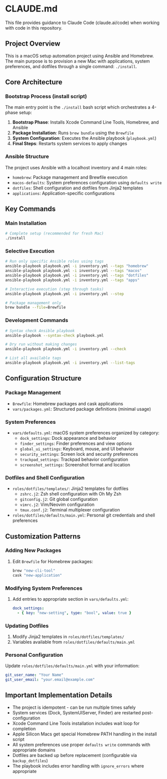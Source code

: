 # CLAUDE.md

This file provides guidance to Claude Code (claude.ai/code) when working with code in this repository.

## Project Overview

This is a macOS setup automation project using Ansible and Homebrew. The main purpose is to provision a new Mac with applications, system preferences, and dotfiles through a single command: `./install`.

## Core Architecture

### Bootstrap Process (install script)
The main entry point is the `./install` bash script which orchestrates a 4-phase setup:
1. **Bootstrap Phase**: Installs Xcode Command Line Tools, Homebrew, and Ansible
2. **Package Installation**: Runs `brew bundle` using the `Brewfile`
3. **System Configuration**: Executes the Ansible playbook (`playbook.yml`)
4. **Final Steps**: Restarts system services to apply changes

### Ansible Structure
The project uses Ansible with a localhost inventory and 4 main roles:
- `homebrew`: Package management and Brewfile execution
- `macos-defaults`: System preferences configuration using `defaults write`
- `dotfiles`: Shell configuration and dotfiles from Jinja2 templates
- `applications`: Application-specific configurations

## Key Commands

### Main Installation
```bash
# Complete setup (recommended for fresh Mac)
./install
```

### Selective Execution
```bash
# Run only specific Ansible roles using tags
ansible-playbook playbook.yml -i inventory.yml --tags "homebrew"
ansible-playbook playbook.yml -i inventory.yml --tags "macos"
ansible-playbook playbook.yml -i inventory.yml --tags "dotfiles"
ansible-playbook playbook.yml -i inventory.yml --tags "apps"

# Interactive execution (step through tasks)
ansible-playbook playbook.yml -i inventory.yml --step

# Package management only
brew bundle --file=Brewfile
```

### Development Commands
```bash
# Syntax check Ansible playbook
ansible-playbook --syntax-check playbook.yml

# Dry run without making changes
ansible-playbook playbook.yml -i inventory.yml --check

# List all available tags
ansible-playbook playbook.yml -i inventory.yml --list-tags
```

## Configuration Structure

### Package Management
- `Brewfile`: Homebrew packages and cask applications
- `vars/packages.yml`: Structured package definitions (minimal usage)

### System Preferences
- `vars/defaults.yml`: macOS system preferences organized by category:
  - `dock_settings`: Dock appearance and behavior
  - `finder_settings`: Finder preferences and view options
  - `global_ui_settings`: Keyboard, mouse, and UI behavior
  - `security_settings`: Screen lock and security preferences
  - `trackpad_settings`: Trackpad behavior configuration
  - `screenshot_settings`: Screenshot format and location

### Dotfiles and Shell Configuration
- `roles/dotfiles/templates/`: Jinja2 templates for dotfiles
  - `zshrc.j2`: Zsh shell configuration with Oh My Zsh
  - `gitconfig.j2`: Git global configuration
  - `vimrc.j2`: Vim/Neovim configuration
  - `tmux.conf.j2`: Terminal multiplexer configuration
- `roles/dotfiles/defaults/main.yml`: Personal git credentials and shell preferences

## Customization Patterns

### Adding New Packages
1. Edit `Brewfile` for Homebrew packages:
   ```ruby
   brew "new-cli-tool"
   cask "new-application"
   ```

### Modifying System Preferences
1. Add entries to appropriate section in `vars/defaults.yml`:
   ```yaml
   dock_settings:
     - { key: "new-setting", type: "bool", value: true }
   ```

### Updating Dotfiles
1. Modify Jinja2 templates in `roles/dotfiles/templates/`
2. Variables available from `roles/dotfiles/defaults/main.yml`

### Personal Configuration
Update `roles/dotfiles/defaults/main.yml` with your information:
```yaml
git_user_name: "Your Name"
git_user_email: "your.email@example.com"
```

## Important Implementation Details

- The project is idempotent - can be run multiple times safely
- System services (Dock, SystemUIServer, Finder) are restarted post-configuration
- Xcode Command Line Tools installation includes wait loop for completion
- Apple Silicon Macs get special Homebrew PATH handling in the install script
- All system preferences use proper `defaults write` commands with appropriate domains
- Dotfiles are backed up before replacement (configurable via `backup_dotfiles`)
- The playbook includes error handling with `ignore_errors` where appropriate